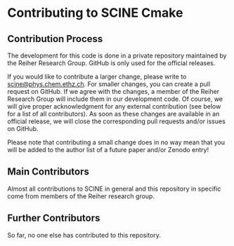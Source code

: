 Contributing to SCINE Cmake
===========================

Contribution Process
--------------------

The development for this code is done in a private repository maintained by the 
Reiher Research Group. GitHub is only used for the official releases.

If you would like to contribute a larger change, please write to <scine@phys.chem.ethz.ch>.
For smaller changes, you can create a pull request on GitHub. If we agree with
the changes, a member of the Reiher Research Group will include them in our
development code. Of course, we will give proper acknowledgment for any external
contribution (see below for a list of all contributors). As soon as these changes 
are available in an official release, we will close the corresponding pull requests 
and/or issues on GitHub.

Please note that contributing a small change does in no way mean that you will
be added to the author list of a future paper and/or Zenodo entry!


Main Contributors
-----------------

Almost all contributions to SCINE in general and this repository in specific come 
from members of the Reiher research group.


Further Contributors
--------------------

So far, no one else has contributed to this repository.
